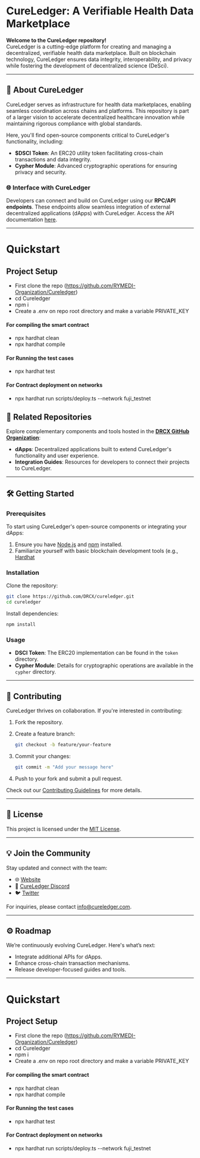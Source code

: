 # CureLedger: A Verifiable Health Data Marketplace

**Welcome to the CureLedger repository!**  
CureLedger is a cutting-edge platform for creating and managing a decentralized, verifiable health data marketplace. Built on blockchain technology, CureLedger ensures data integrity, interoperability, and privacy while fostering the development of decentralized science (DeSci).

---

## 🚀 About CureLedger

CureLedger serves as infrastructure for health data marketplaces, enabling seamless coordination across chains and platforms. This repository is part of a larger vision to accelerate decentralized healthcare innovation while maintaining rigorous compliance with global standards.

Here, you'll find open-source components critical to CureLedger's functionality, including:

- **$DSCI Token**: An ERC20 utility token facilitating cross-chain transactions and data integrity.
- **Cypher Module**: Advanced cryptographic operations for ensuring privacy and security.

### 🌐 Interface with CureLedger

Developers can connect and build on CureLedger using our **RPC/API endpoints**. These endpoints allow seamless integration of external decentralized applications (dApps) with CureLedger. Access the API documentation [here](https://api.cureledger.org).

---

# Quickstart

## Project Setup
- First clone the repo (https://github.com/RYMEDI-Organization/Cureledger)
- cd Cureledger
- npm i 
- Create a .env on repo root directory and make a variable PRIVATE_KEY
#### For compiling the smart contract
- npx hardhat clean
- npx hardhat compile
#### For Running the test cases 
- npx hardhat test 
#### For Contract deployment on networks
- npx hardhat run scripts/deploy.ts --network fuji_testnet

## 🔗 Related Repositories

Explore complementary components and tools hosted in the [**DRCX GitHub Organization**](https://github.com/DRCX):

- **dApps**: Decentralized applications built to extend CureLedger's functionality and user experience.
- **Integration Guides**: Resources for developers to connect their projects to CureLedger.

---

## 🛠️ Getting Started

### Prerequisites

To start using CureLedger's open-source components or integrating your dApps:

1. Ensure you have [Node.js](https://nodejs.org/) and [npm](https://www.npmjs.com/) installed.
2. Familiarize yourself with basic blockchain development tools (e.g., [Hardhat](https://hardhat.org/) 

### Installation

Clone the repository:

```bash
git clone https://github.com/DRCX/cureledger.git
cd cureledger
```

Install dependencies:

```bash
npm install
```

### Usage

- **DSCI Token**: The ERC20 implementation can be found in the `token` directory.
- **Cypher Module**: Details for cryptographic operations are available in the `cypher` directory.

---

## 🤝 Contributing

CureLedger thrives on collaboration. If you're interested in contributing:

1. Fork the repository.
2. Create a feature branch:

   ```bash
   git checkout -b feature/your-feature
   ```

3. Commit your changes:

   ```bash
   git commit -m "Add your message here"
   ```

4. Push to your fork and submit a pull request.

Check out our [Contributing Guidelines](CONTRIBUTING.md) for more details.

---

## 📄 License

This project is licensed under the [MIT License](LICENSE).

---

## 💡 Join the Community

Stay updated and connect with the team:

- 🌐 [Website](https://cureledger.drcx.org)
- 💬 [CureLedger Discord](https://discord.gg/cureledger)
- 🐦 [Twitter](https://twitter.com/cureledger)

For inquiries, please contact [info@cureledger.com](mailto:info@cureledger.com).

---

## ⚙️ Roadmap

We’re continuously evolving CureLedger. Here's what’s next:

- Integrate additional APIs for dApps.
- Enhance cross-chain transaction mechanisms.
- Release developer-focused guides and tools.

---


# Quickstart

## Project Setup
- First clone the repo (https://github.com/RYMEDI-Organization/Cureledger)
- cd Cureledger
- npm i 
- Create a .env on repo root directory and make a variable PRIVATE_KEY
#### For compiling the smart contract
- npx hardhat clean
- npx hardhat compile
#### For Running the test cases 
- npx hardhat test 
#### For Contract deployment on networks
- npx hardhat run scripts/deploy.ts --network fuji_testnet
